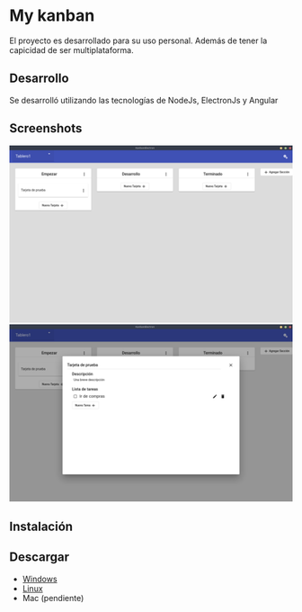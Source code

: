 # My kanban

El proyecto es desarrollado para su uso personal. Además de tener la capicidad de ser multiplataforma.

## Desarrollo
Se desarrolló utilizando las tecnologías de NodeJs, ElectronJs y Angular

## Screenshots
![alt text](https://github.com/AlbinoVejar/KanbanElectron/blob/master/assets/Screenshot_20201005_162612.png "Foto 1")
![alt text](https://github.com/AlbinoVejar/KanbanElectron/blob/master/assets/Screenshot_20201005_162659.png "Foto 2")

## Instalación


## Descargar
* [Windows](https://github.com/AlbinoVejar/KanbanElectron/releases/download/1.0-beta/MyKanban-beta-windows.zip)
* [Linux](https://github.com/AlbinoVejar/KanbanElectron/releases/download/1.0-beta/My-Kanban_beta-linux.zip)
* Mac (pendiente)
